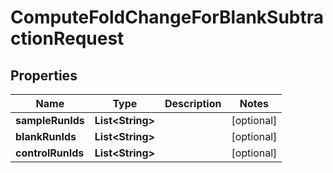 

# ComputeFoldChangeForBlankSubtractionRequest


## Properties

| Name | Type | Description | Notes |
|------------ | ------------- | ------------- | -------------|
|**sampleRunIds** | **List&lt;String&gt;** |  |  [optional] |
|**blankRunIds** | **List&lt;String&gt;** |  |  [optional] |
|**controlRunIds** | **List&lt;String&gt;** |  |  [optional] |



